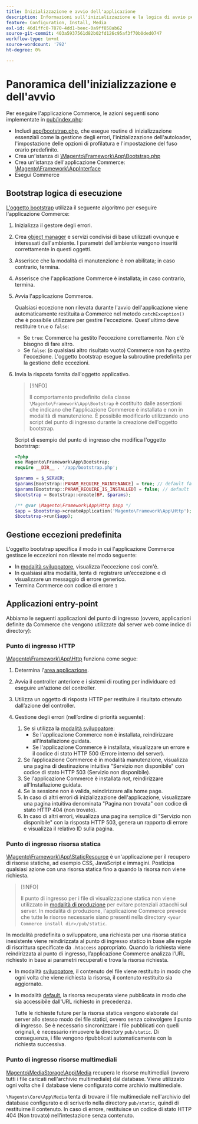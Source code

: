 ```yaml
---
title: Inizializzazione e avvio dell'applicazione
description: Informazioni sull'inizializzazione e la logica di avvio per l'applicazione Commerce.
feature: Configuration, Install, Media
exl-id: 46d1ffc0-7870-4dd1-beec-0a9ff858ab62
source-git-commit: 403a5937561d82b02fd126c95af3f70b0ded0747
workflow-type: tm+mt
source-wordcount: '792'
ht-degree: 0%

---
```


# Panoramica dell&#39;inizializzazione e dell&#39;avvio

Per eseguire l&#39;applicazione Commerce, le azioni seguenti sono implementate in [pub/index.php][index]:

- Includi [app/bootstrap.php][bootinitial], che esegue routine di inizializzazione essenziali come la gestione degli errori, l&#39;inizializzazione dell&#39;autoloader, l&#39;impostazione delle opzioni di profilatura e l&#39;impostazione del fuso orario predefinito.
- Crea un&#39;istanza di [\Magento\Framework\App\Bootstrap.php][bootstrap] <!-- It requires initialization parameters to be specified in constructor. Normally, the $_SERVER super-global variable is supposed to be passed there. -->
- Crea un&#39;istanza dell&#39;applicazione Commerce: [\Magento\Framework\AppInterface][app-face]
- Esegui Commerce

## Bootstrap logica di esecuzione

[L&#39;oggetto bootstrap][bootinitial] utilizza il seguente algoritmo per eseguire l&#39;applicazione Commerce:

1. Inizializza il gestore degli errori.
1. Crea [object manager][object] e servizi condivisi di base utilizzati ovunque e interessati dall&#39;ambiente. I parametri dell’ambiente vengono inseriti correttamente in questi oggetti.
1. Asserisce che la modalità di manutenzione è _non_ abilitata; in caso contrario, termina.
1. Asserisce che l&#39;applicazione Commerce è installata; in caso contrario, termina.
1. Avvia l&#39;applicazione Commerce.

   Qualsiasi eccezione non rilevata durante l&#39;avvio dell&#39;applicazione viene automaticamente restituita a Commerce nel metodo `catchException()` che è possibile utilizzare per gestire l&#39;eccezione. Quest&#39;ultimo deve restituire `true` o `false`:

   - Se `true`: Commerce ha gestito l&#39;eccezione correttamente. Non c&#39;è bisogno di fare altro.
   - Se `false`: (o qualsiasi altro risultato vuoto) Commerce non ha gestito l&#39;eccezione. L&#39;oggetto bootstrap esegue la subroutine predefinita per la gestione delle eccezioni.

1. Invia la risposta fornita dall&#39;oggetto applicativo.

   >[!INFO]
   >
   >Il comportamento predefinito della classe `\Magento\Framework\App\Bootstrap` è costituito dalle asserzioni che indicano che l&#39;applicazione Commerce è installata e non in modalità di manutenzione. È possibile modificarlo utilizzando uno script del punto di ingresso durante la creazione dell&#39;oggetto bootstrap.

   Script di esempio del punto di ingresso che modifica l&#39;oggetto bootstrap:

   ```php
   <?php
   use Magento\Framework\App\Bootstrap;
   require __DIR__ . '/app/bootstrap.php';
   
   $params = $_SERVER;
   $params[Bootstrap::PARAM_REQUIRE_MAINTENANCE] = true; // default false
   $params[Bootstrap::PARAM_REQUIRE_IS_INSTALLED] = false; // default true
   $bootstrap = Bootstrap::create(BP, $params);
   
   /** @var \Magento\Framework\App\Http $app */
   $app = $bootstrap->createApplication('Magento\Framework\App\Http');
   $bootstrap->run($app);
   ```

## Gestione eccezioni predefinita

L&#39;oggetto bootstrap specifica il modo in cui l&#39;applicazione Commerce gestisce le eccezioni non rilevate nel modo seguente:

- In [modalità sviluppatore](../bootstrap/application-modes.md#developer-mode), visualizza l&#39;eccezione così com&#39;è.
- In qualsiasi altra modalità, tenta di registrare un’eccezione e di visualizzare un messaggio di errore generico.
- Termina Commerce con codice di errore `1`

## Applicazioni entry-point

Abbiamo le seguenti applicazioni del punto di ingresso (ovvero, applicazioni definite da Commerce che vengono utilizzate dal server web come indice di directory):

### Punto di ingresso HTTP

[\Magento\Framework\App\Http][http] funziona come segue:

1. Determina l&#39;[area applicazione](https://developer.adobe.com/commerce/php/architecture/modules/areas/).
1. Avvia il controller anteriore e i sistemi di routing per individuare ed eseguire un&#39;azione del controller.
1. Utilizza un oggetto di risposta HTTP per restituire il risultato ottenuto dall’azione del controller.
1. Gestione degli errori (nell’ordine di priorità seguente):

   1. Se si utilizza la [modalità sviluppatore](../bootstrap/application-modes.md#developer-mode):
      - Se l&#39;applicazione Commerce non è installata, reindirizzare all&#39;Installazione guidata.
      - Se l&#39;applicazione Commerce è installata, visualizzare un errore e il codice di stato HTTP 500 (Errore interno del server).
   1. Se l’applicazione Commerce è in modalità manutenzione, visualizza una pagina di destinazione intuitiva &quot;Servizio non disponibile&quot; con codice di stato HTTP 503 (Servizio non disponibile).
   1. Se l&#39;applicazione Commerce è installata _not_, reindirizzare all&#39;Installazione guidata.
   1. Se la sessione non è valida, reindirizzare alla home page.
   1. In caso di altri errori di inizializzazione dell&#39;applicazione, visualizzare una pagina intuitiva denominata &quot;Pagina non trovata&quot; con codice di stato HTTP 404 (non trovato).
   1. In caso di altri errori, visualizza una pagina semplice di &quot;Servizio non disponibile&quot; con la risposta HTTP 503, genera un rapporto di errore e visualizza il relativo ID sulla pagina.

### Punto di ingresso risorsa statica

[\Magento\Framework\App\StaticResource][static-resource] è un&#39;applicazione per il recupero di risorse statiche, ad esempio CSS, JavaScript e immagini. Posticipa qualsiasi azione con una risorsa statica fino a quando la risorsa non viene richiesta.

>[!INFO]
>
>Il punto di ingresso per i file di visualizzazione statica non viene utilizzato in [modalità di produzione](application-modes.md#production-mode) per evitare potenziali attacchi sul server. In modalità di produzione, l&#39;applicazione Commerce prevede che tutte le risorse necessarie siano presenti nella directory `<your Commerce install dir>/pub/static`.

In modalità predefinita o sviluppatore, una richiesta per una risorsa statica inesistente viene reindirizzata al punto di ingresso statico in base alle regole di riscrittura specificate da `.htaccess` appropriato.
Quando la richiesta viene reindirizzata al punto di ingresso, l’applicazione Commerce analizza l’URL richiesto in base ai parametri recuperati e trova la risorsa richiesta.

- In modalità [sviluppatore](application-modes.md#developer-mode), il contenuto del file viene restituito in modo che ogni volta che viene richiesta la risorsa, il contenuto restituito sia aggiornato.
- In modalità [default](application-modes.md#default-mode), la risorsa recuperata viene pubblicata in modo che sia accessibile dall&#39;URL richiesto in precedenza.

  Tutte le richieste future per la risorsa statica vengono elaborate dal server allo stesso modo dei file statici, ovvero senza coinvolgere il punto di ingresso. Se è necessario sincronizzare i file pubblicati con quelli originali, è necessario rimuovere la directory `pub/static`. Di conseguenza, i file vengono ripubblicati automaticamente con la richiesta successiva.

### Punto di ingresso risorse multimediali

[Magento\MediaStorage\App\Media][media] recupera le risorse multimediali (ovvero tutti i file caricati nell&#39;archivio multimediale) dal database. Viene utilizzato ogni volta che il database viene configurato come archivio multimediale.

`\Magento\Core\App\Media` tenta di trovare il file multimediale nell&#39;archivio del database configurato e di scriverlo nella directory `pub/static`, quindi di restituirne il contenuto. In caso di errore, restituisce un codice di stato HTTP 404 (Non trovato) nell’intestazione senza contenuto.

<!-- Link Definitions -->

[app-face]: https://github.com/magento/magento2/tree/2.4/lib/internal/Magento/Framework/AppInterface.php
[bootinitial]: https://github.com/magento/magento2/tree/2.4/app/bootstrap.php
[bootstrap]: https://github.com/magento/magento2/tree/2.4/lib/internal/Magento/Framework/App/Bootstrap.php
[http]: https://github.com/magento/magento2/tree/2.4/lib/internal/Magento/Framework/App/Http
[index]: https://github.com/magento/magento2/tree/2.4/pub/index.php
[media]: https://github.com/magento/magento2/tree/2.4/app/code/Magento/MediaStorage/App/Media.php
[object]: https://github.com/magento/magento2/tree/2.4/lib/internal/Magento/Framework/ObjectManager
[static-resource]: https://github.com/magento/magento2/tree/2.4/lib/internal/Magento/Framework/App/StaticResource.php
